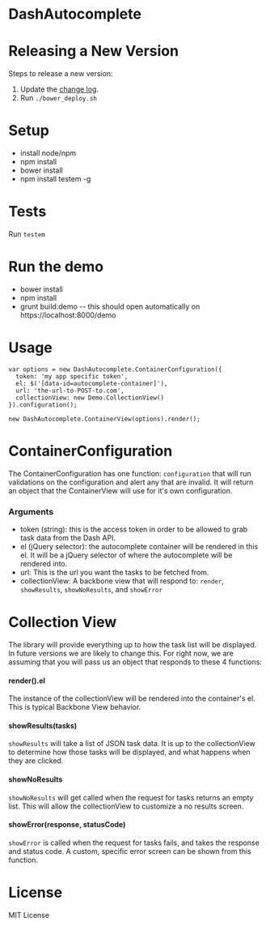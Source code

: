 # DashAutocomplete

# Releasing a New Version

Steps to release a new version:

1. Update the [change log](/CHANGELOG.md).
2. Run `./bower_deploy.sh`

# Setup
* install node/npm
* npm install
* bower install
* npm install testem -g

# Tests
Run ```testem```

# Run the demo
  * bower install
  * npm install
  * grunt build:demo -- this should open automatically on https://localhost:8000/demo

# Usage
```
var options = new DashAutocomplete.ContainerConfiguration({
  token: 'my app specific token',
  el: $('[data-id=autocomplete-container]'),
  url: 'the-url-to-POST-to.com',
  collectionView: new Demo.CollectionView()
}).configuration();

new DashAutocomplete.ContainerView(options).render();
```

# ContainerConfiguration

The ContainerConfiguration has one function: ```configuration``` that will run validations on the 
configuration and alert any that are invalid.  It will return an object that the ContainerView
will use for it's own configuration.

### Arguments
* token (string): this is the access token in order to be allowed to grab task data from the Dash API.
* el (jQuery selector): the autocomplete container will be rendered in this el.  It will be a jQuery selector of where the autocomplete will be rendered into.
* url: This is the url you want the tasks to be fetched from.
* collectionView: A backbone view that will respond to: ```render```, ```showResults```, ```showNoResults```, and ```showError``` 

# Collection View

The library will provide everything up to how the task list will be displayed.  In future versions we are likely to change this.
For right now, we are assuming that you will pass us an object that responds to these 4 functions:

#### render().el

The instance of the collectionView will be rendered into the container's el.  This is typical Backbone View behavior.

#### showResults(tasks)

```showResults``` will take a list of JSON task data.  It is up to the collectionView to determine how those tasks will be
displayed, and what happens when they are clicked.

#### showNoResults

```showNoResults``` will get called when the request for tasks returns an empty list.  This will allow the collectionView to
customize a no results screen.

#### showError(response, statusCode)

```showError``` is called when the request for tasks fails, and takes the response and status code.  A custom, specific error
screen can be shown from this function.

# License
MIT License
